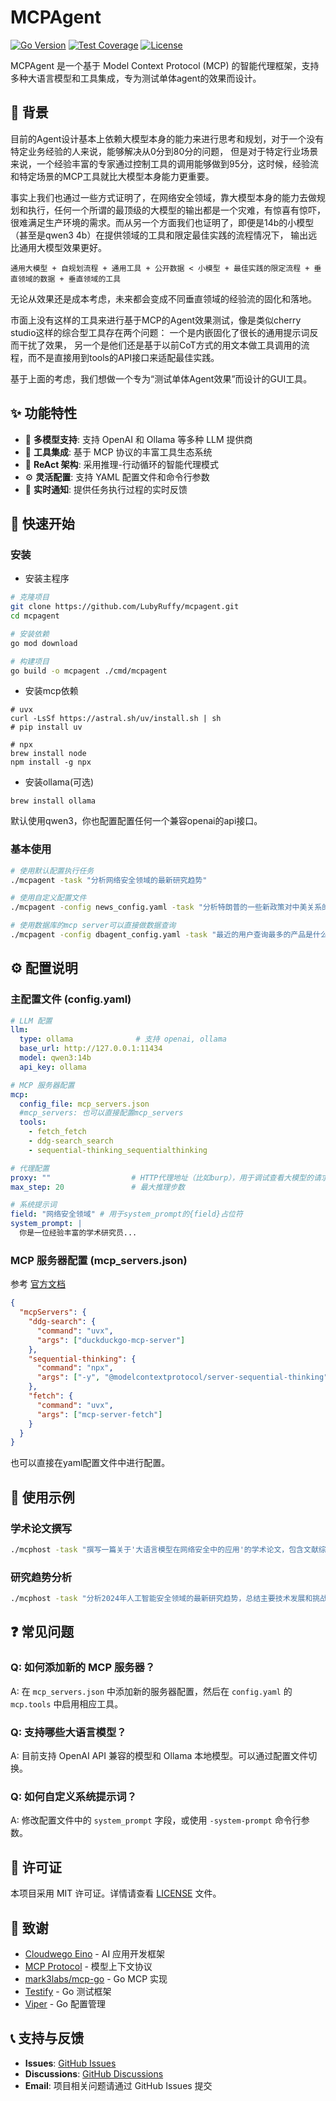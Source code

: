 # MCPAgent

[![Go Version](https://img.shields.io/badge/Go-1.24+-blue.svg)](https://golang.org/)
[![Test Coverage](https://img.shields.io/badge/Coverage-66.1%25-yellow.svg)](./TEST_COVERAGE_REPORT.md)
[![License](https://img.shields.io/badge/License-MIT-green.svg)](LICENSE)

MCPAgent 是一个基于 Model Context Protocol (MCP) 的智能代理框架，支持多种大语言模型和工具集成，专为测试单体agent的效果而设计。

## 🔑 背景
目前的Agent设计基本上依赖大模型本身的能力来进行思考和规划，对于一个没有特定业务经验的人来说，能够解决从0分到80分的问题，
但是对于特定行业场景来说，一个经验丰富的专家通过控制工具的调用能够做到95分，这时候，经验流和特定场景的MCP工具就比大模型本身能力更重要。

事实上我们也通过一些方式证明了，在网络安全领域，靠大模型本身的能力去做规划和执行，任何一个所谓的最顶级的大模型的输出都是一个灾难，有惊喜有惊吓，
很难满足生产环境的需求。而从另一个方面我们也证明了，即便是14b的小模型（甚至是qwen3 4b）在提供领域的工具和限定最佳实践的流程情况下，
输出远比通用大模型效果更好。

```
通用大模型 + 自规划流程 + 通用工具 + 公开数据 < 小模型 + 最佳实践的限定流程 + 垂直领域的数据 + 垂直领域的工具
```
无论从效果还是成本考虑，未来都会变成不同垂直领域的经验流的固化和落地。

市面上没有这样的工具来进行基于MCP的Agent效果测试，像是类似cherry studio这样的综合型工具存在两个问题：
一个是内嵌固化了很长的通用提示词反而干扰了效果，
另一个是他们还是基于以前CoT方式的用文本做工具调用的流程，而不是直接用到tools的API接口来适配最佳实践。

基于上面的考虑，我们想做一个专为“测试单体Agent效果”而设计的GUI工具。

## ✨ 功能特性

- 🤖 **多模型支持**: 支持 OpenAI 和 Ollama 等多种 LLM 提供商
- 🔧 **工具集成**: 基于 MCP 协议的丰富工具生态系统
- 🎯 **ReAct 架构**: 采用推理-行动循环的智能代理模式
- ⚙️ **灵活配置**: 支持 YAML 配置文件和命令行参数
- 🔄 **实时通知**: 提供任务执行过程的实时反馈

## 🚀 快速开始

### 安装

- 安装主程序

```bash
# 克隆项目
git clone https://github.com/LubyRuffy/mcpagent.git
cd mcpagent

# 安装依赖
go mod download

# 构建项目
go build -o mcpagent ./cmd/mcpagent
```

- 安装mcp依赖

```shell
# uvx
curl -LsSf https://astral.sh/uv/install.sh | sh
# pip install uv

# npx
brew install node
npm install -g npx
```

- 安装ollama(可选)

```shell
brew install ollama
```

默认使用qwen3，你也配置配置任何一个兼容openai的api接口。

### 基本使用

```bash
# 使用默认配置执行任务
./mcpagent -task "分析网络安全领域的最新研究趋势"

# 使用自定义配置文件
./mcpagent -config news_config.yaml -task "分析特朗普的一些新政策对中美关系的影响"

# 使用数据库的mcp server可以直接做数据查询
./mcpagent -config dbagent_config.yaml -task "最近的用户查询最多的产品是什么"
```

## ⚙️ 配置说明

### 主配置文件 (config.yaml)

```yaml
# LLM 配置
llm:
  type: ollama              # 支持 openai, ollama
  base_url: http://127.0.0.1:11434
  model: qwen3:14b
  api_key: ollama

# MCP 服务器配置
mcp:
  config_file: mcp_servers.json 
  #mcp_servers: 也可以直接配置mcp_servers
  tools:
    - fetch_fetch
    - ddg-search_search
    - sequential-thinking_sequentialthinking

# 代理配置
proxy: ""                  # HTTP代理地址（比如burp），用于调试查看大模型的请求和响应
max_step: 20               # 最大推理步数

# 系统提示词
field: "网络安全领域" # 用于system_prompt的{field}占位符
system_prompt: |
  你是一位经验丰富的学术研究员...
```

### MCP 服务器配置 (mcp_servers.json)

参考 [官方文档](https://modelcontextprotocol.io/quickstart/user)

```json
{
  "mcpServers": {
    "ddg-search": {
      "command": "uvx",
      "args": ["duckduckgo-mcp-server"]
    },
    "sequential-thinking": {
      "command": "npx",
      "args": ["-y", "@modelcontextprotocol/server-sequential-thinking"]
    },
    "fetch": {
      "command": "uvx",
      "args": ["mcp-server-fetch"]
    }
  }
}
```

也可以直接在yaml配置文件中进行配置。

## 📖 使用示例

### 学术论文撰写

```bash
./mcphost -task "撰写一篇关于'大语言模型在网络安全中的应用'的学术论文，包含文献综述、方法论和案例分析，字数不少于2000字"
```

### 研究趋势分析

```bash
./mcphost -task "分析2024年人工智能安全领域的最新研究趋势，总结主要技术发展和挑战"
```

## ❓ 常见问题

### Q: 如何添加新的 MCP 服务器？

A: 在 `mcp_servers.json` 中添加新的服务器配置，然后在 `config.yaml` 的 `mcp.tools` 中启用相应工具。

### Q: 支持哪些大语言模型？

A: 目前支持 OpenAI API 兼容的模型和 Ollama 本地模型。可以通过配置文件切换。

### Q: 如何自定义系统提示词？

A: 修改配置文件中的 `system_prompt` 字段，或使用 `-system-prompt` 命令行参数。

## 📄 许可证

本项目采用 MIT 许可证。详情请查看 [LICENSE](LICENSE) 文件。

## 🤝 致谢

- [Cloudwego Eino](https://github.com/cloudwego/eino) - AI 应用开发框架
- [MCP Protocol](https://modelcontextprotocol.io/) - 模型上下文协议
- [mark3labs/mcp-go](https://github.com/mark3labs/mcp-go) - Go MCP 实现
- [Testify](https://github.com/stretchr/testify) - Go 测试框架
- [Viper](https://github.com/spf13/viper) - Go 配置管理

## 📞 支持与反馈

- **Issues**: [GitHub Issues](https://github.com/LubyRuffy/mcpagent/issues)
- **Discussions**: [GitHub Discussions](https://github.com/LubyRuffy/mcpagent/discussions)
- **Email**: 项目相关问题请通过 GitHub Issues 提交

